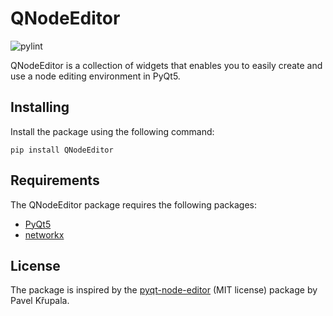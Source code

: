 # QNodeEditor

![pylint](https://img.shields.io/badge/pylint-9.84-yellow?logo=python&logoColor=white)

QNodeEditor is a collection of widgets that enables you to easily create 
and use a node editing environment in PyQt5.

## Installing
Install the package using the following command:

```
pip install QNodeEditor
```

## Requirements
The QNodeEditor package requires the following packages:
- [PyQt5](https://pypi.org/project/PyQt5/)
- [networkx](https://pypi.org/project/networkx/)

## License
The package is inspired by the [pyqt-node-editor](https://gitlab.com/pavel.krupala/pyqt-node-editor)
(MIT license) package by Pavel Křupala.
